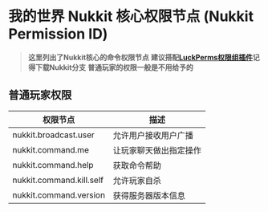 # 我的世界 Nukkit 核心权限节点 (Nukkit Permission ID)
> **这里列出了Nukkit核心的命令权限节点**
> **建议搭配[LuckPerms权限组插件](https://github.com/LuckPerms/LuckPerms)记得下载Nukkit分支**
> **普通玩家的权限一般是不用给予的**
## 普通玩家权限
|权限节点|描述|
|-|-|
|nukkit.broadcast.user|允许用户接收用户广播|
|nukkit.command.me|让玩家聊天做出指定操作|
|nukkit.command.help|获取命令帮助|
|nukkit.command.kill.self|允许玩家自杀|
|nukkit.command.version|获得服务器版本信息|